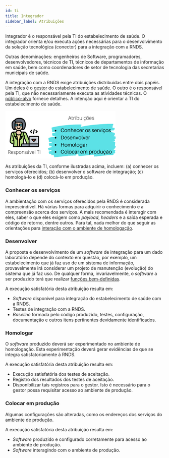 ```yaml
---
id: ti
title: Integrador
sidebar_label: Atribuições
---
```


Integrador é o responsável pela TI do estabelecimento de saúde. O
integrador orienta e/ou executa ações necessárias para o desenvolvimento
da solução tecnológica (conector) para a integração com a RNDS.

Outras denominações: engenheiros de Software, programadores, desenvolvedores, técnicos de TI, técnicos de departamentos de informação em saúde, bem como coordenadores de setor de tecnologia das secretarias municipais de saúde.

A integração com a RNDS exige atribuições distribuídas entre dois
papéis. Um deles é o [gestor](../gestor/gestor) do estabelecimento de saúde.
O outro é o responsável pela TI, que não necessariamente executa
as atividades técnicas. O [público-alvo](../intro/publico-alvo) fornece detalhes.
A intenção aqui é orientar a TI do estabelecimento de saúde.

![img](../../../static/img/ti.png)

As atribuições da TI, conforme ilustradas acima, incluem:
(a) conhecer os serviços oferecidos; (b) desenvolver o software de integração; (c) homologá-lo e (d) colocá-lo em produção.

### Conhecer os serviços

A ambientação com os serviços oferecidos pela RNDS é considerada imprescindível. Há várias formas para adquirir o conhecimento e
a compreensão acerca dos serviços. A mais recomendada é interagir com eles,
saber o que eles exigem como _payload_, _headers_ e a saída
esperada e código de retorno, dentre outros. Para tal, nada melhor
do que seguir as orientações para [interação com o ambiente de homologação](./conhecer).

### Desenvolver

A proposta e desenvolvimento de um _software_ de integração para um dado laboratório depende do contexto em questão, por exemplo, um estabelecimento que já faz uso de um sistema de informação, provavelmente irá considerar um projeto de manutenção (evolução) do sistema que já faz uso. De qualquer forma, invariavelmente, o _software_ a ser produzido terá que realizar [funções bem-definidas](./si).

A execução satisfatória desta atribuição resulta em:

- _Software_ disponível para integração do estabelecimento de saúde com a RNDS.
- Testes de integração com a RNDS.
- _Baseline_ formada pelo código produzido, testes,
  configuração, documentação e outros itens pertinentes devidamente identificados.

### Homologar

O _software_ produzido deverá ser experimentado no ambiente de homologação. Esta experimentação deverá gerar evidências de que se integra satisfatoriamente à RNDS.

A execução satisfatória desta atribuição resulta em:

- Execução satisfatória dos testes de aceitação.
- Registro dos resultados dos testes de aceitação.
- Disponibilizar tais registros para o gestor. Isto é necessário para o gestor possa requisitar acesso ao ambiente de produção.

### Colocar em produção

Algumas configurações são alteradas, como os
endereços dos serviços do ambiente de produção.

A execução satisfatória desta atribuição resulta em:

- _Software_ produzido e configurado corretamente para acesso ao ambiente de produção.
- _Software_ interagindo com o ambiente de produção.
